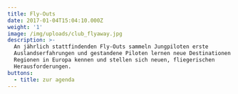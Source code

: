 ```yaml
---
title: Fly-Outs
date: 2017-01-04T15:04:10.000Z
weight: '1'
image: /img/uploads/club_flyaway.jpg
description: >-
  An jährlich stattfindenden Fly-Outs sammeln Jungpiloten erste
  Auslandserfahrungen und gestandene Piloten lernen neue Destinationen und
  Regionen in Europa kennen und stellen sich neuen, fliegerischen
  Herausforderungen.
buttons:
  - title: zur agenda
---
```


